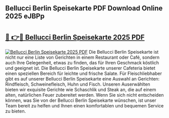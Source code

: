 ## Bellucci Berlin Speisekarte PDF Download Online 2025 eJBPp

# <h2><a href="http://gcbctqc.nevu.top/?p=Bellucci+Berlin+Speisekarte">🔗 👉🔴 Bellucci Berlin Speisekarte 2025 PDF</a></h2>

[![Bellucci Berlin Speisekarte 2025 PDF](https://i.imgur.com/dBaPXMq.png)](http://gcbctqc.nevu.top/?p=Bellucci+Berlin+Speisekarte)
Die Bellucci Berlin Speisekarte ist nicht nur eine Liste von Gerichten in einem Restaurant oder Café, sondern auch Ihre Gelegenheit, etwas zu finden, das für Ihren Geschmack köstlich und geeignet ist. Die Bellucci Berlin Speisekarte unserer Cafeteria bietet einen speziellen Bereich für leichte und frische Salate. Für Fleischliebhaber gibt es auf unserer Bellucci Berlin Speisekarte eine Auswahl an Gerichten: Rindfleisch, Schweinefleisch, Huhn und Fisch. Unseren Auserwählten bieten wir exquisite Gerichte wie Schaschlik und Steak an, die auf einem alten, natürlichen Feuer zubereitet werden. Wenn Sie sich nicht entscheiden können, was Sie von der Bellucci Berlin Speisekarte wünschen, ist unser Team bereit zu helfen und Ihnen einen komfortablen und bequemen Service zu bieten.

